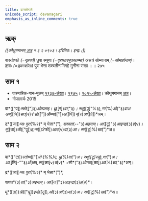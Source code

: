 ```yaml
---
title: वास्तोष्पते  
unicode_script: devanagari  
emphasis_as_inline_comments: true
---   
```


## ऋक्

*([कौथुमगानम् [अत्र](https://archive.org/details/SamaVedaSanhitaWithSayanabhashyaVolume1SatyavrataSamasrami1874bis/page/n623&sa=D&ust=1542425956279000) १ ३ २ ०९०३। इरिमिठः। इन्द्रः।])*

वास्तोष्पते *(=गृहपते)* ध्रुवा स्थूणा *(=गृहाधारभूतस्तम्भाः)* अंसत्रं सोम्यानाम्  *(=सोमार्हानाम्)*।  
द्रप्सः *(=द्रवणशीलः)* पुरां भेत्ता शश्वतीनामिन्द्रो मुनीनां सखा  । । २७५

## साम १

- पारम्परिक-गान-मूलम् [१९३७-लेखा](https://archive.org/stream/sAmaveda-jaiminIya-paravastu-paramparA-docs/sAmaveda-paravastu-1937#page/n9/mode/1up&sa=D&ust=1542425956279000)। [१९७५](https://archive.org/stream/sAmaveda-jaiminIya-paravastu-paramparA-docs/sAmaveda-paravastu-1975#page/n9/mode/1up&sa=D&ust=1542425956279000)। [२०१५-लेखा](https://archive.org/stream/sAmaveda-jaiminIya-paravastu-paramparA-docs/VIVAAHA%20UPANAYANA%20SAAMAANI#page/n4/mode/1up&sa=D&ust=1542425956280000)। कौथुमगानम् [अत्र](https://archive.org/details/SamaVedaSanhitaWithSayanabhashyaVolume1SatyavrataSamasrami1874bis/page/n623&sa=D&ust=1542425956280000)।
- गोपालार्यः 2015  
<div class="audioEmbed" src="https://archive
.org/download/jaiminIya-sAma-gAna-paravastu-tradition-gopAla-2015/vAstoShpate-dhruva.mp3"></div>

वा*(["प])*स्तो*(["]३)*ओष्पताइ। ध्रू*([र])*वा*("३)*। स्थू*([पॄ]"%३)*,णा*(%)*ओ*("३)*वाअ  
अम्*([घि])*सत्*(२)*रं सो*(["])*ऒम्या*(["])*अ*([पि])*न्*(२)*आ*([प्रे])*अम्।

द्र*([जा])*प्सः पुरा*(%२)* म् भेत्ता*(")*,
शश्वता*(--"३)*अइनाम्। आ*([टू]"३)*आइन्द्रा*(३)*ह*(v)*।  
मू*([ता])*न्नी*(["पॣ])*इ,ना*([ऽ?फौ])*आउ*(v)*वा*(३)*आ। सा*([टू]%)*खा*(")*अ॥



## साम २
वा*(["टा])*स्तोष्प*(["])*ते *(%%)*ए, ध्रू*(%)*वा*(")*अ। स्थू*([टू]~~स्तू~~)*,णा*(")*अ।  
आ*([ति]-""३)*अँ*(~~आ~~)*,स*([का]v)*त्रं*(v)* +सो*("३)*ओम्या*([का])*आ*(%)*न्ना*("३)*अम्।

द्र*([जा])*प्सः पुरा*(%२)* म् भेत्ता*(")*,

शश्वा*(३)*ता*("३)*अइनाम्। आ*([तः]"३)*आइन्द्रा*(३)*ह*(v)*।

मू*([ता])*न्नी*(["घॣ])*इनो*([तॄ])*,ओ*(३)*ओ*(३)*वा*(३)*अ।  सा*([टू]%)*खा*(")*अ॥
